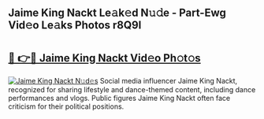 ## Jaime King Nackt Le𝚊k𝚎d N𝚞𝚍e - Part-Ewg Vid𝚎o Le𝚊ks Photos r8Q9l

# <h2><a href="http://fb513mx.evod.top/?m=Jaime+King+Nackt">🔗 👉🔴 Jaime King Nackt Vid𝚎o Ph𝚘t𝚘s</a></h2>

[![Jaime King Nackt N𝚞d𝚎s](https://i.imgur.com/8V9OHl7.gif)](http://fb513mx.evod.top/?m=Jaime+King+Nackt)
Social media influencer Jaime King Nackt, recognized for sharing lifestyle and dance-themed content, including dance performances and vlogs. Public figures Jaime King Nackt often face criticism for their political positions. 
